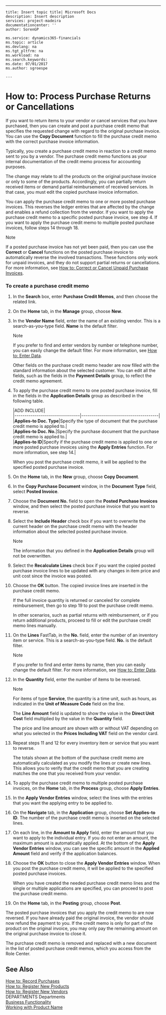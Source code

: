---
    title: Insert topic title| Microsoft Docs
    description: Insert description
    services: project-madeira
    documentationcenter: ''
    author: SorenGP

    ms.service: dynamics365-financials
    ms.topic: article
    ms.devlang: na
    ms.tgt_pltfrm: na
    ms.workload: na
    ms.search.keywords:
    ms.date: 07/01/2017
    ms.author: sgroespe

    ---
# How to: Process Purchase Returns or Cancellations
If you want to return items to your vendor or cancel services that you have purchased, then you can create and post a purchase credit memo that specifies the requested change with regard to the original purchase invoice. You can use the **Copy Document** function to fill the purchase credit memo with the correct purchase invoice information.  
  
 Typically, you create a purchase credit memo in reaction to a credit memo sent to you by a vendor. The purchase credit memo functions as your internal documentation of the credit memo process for accounting purposes.  
  
 The change may relate to all the products on the original purchase invoice or only to some of the products. Accordingly, you can partially return received items or demand partial reimbursement of received services. In that case, you must edit the copied purchase invoice information.  
  
 You can apply the purchase credit memo to one or more posted purchase invoices. This reverses the ledger entries that are affected by the change and enables a refund collection from the vendor. If you want to apply the purchase credit memo to a specific posted purchase invoice, see step 4. If you want to apply the purchase credit memo to multiple posted purchase invoices, follow steps 14 through 18.  
  
> [!NOTE]  
>  If a posted purchase invoice has not yet been paid, then you can use the **Correct** or **Cancel** functions on the posted purchase invoice to automatically reverse the involved transactions. These functions only work for unpaid invoices, and they do not support partial returns or cancellations. For more information, see [How to: Correct or Cancel Unpaid Purchase Invoices](../how-to-correct-or-cancel-unpaid-purchase-invoices.md).  
  
### To create a purchase credit memo  
  
1.  In the **Search** box, enter  **Purchase Credit Memos**, and then choose the related link.  
  
2.  On the **Home** tab, in the **Manage** group, choose **New**.  
  
3.  In the **Vendor Name** field, enter the name of an existing vendor. This is a search-as-you-type field. **Name** is the default filter.  
  
    > [!NOTE]  
    >  If you prefer to find and enter vendors by number or telephone number, you can easily change the default filter. For more information, see [How to: Enter Data](../how-to-enter-data.md).  
  
     Other fields on the purchase credit memo header are now filled with the standard information about the selected customer. You can edit all the fields, such as the fields in the **Payment Details** group, to reflect the credit memo agreement.  
  
4.  To apply the purchase credit memo to one posted purchase invoice, fill in the fields in the **Application Details** group as described in the following table.  
  
    |ADD INCLUDE<!--[!INCLUDE[bp_tablefield](../../includes/bp_tabledescription_md.md)]-->|  
    |---------------------------------|---------------------------------------|  
    |**Applies-to Doc. Type**|Specify the type of document that the purchase credit memo is applied to.|  
    |**Applies-to Doc. No.**|Specify the purchase document that the purchase credit memo is applied to.|  
    |**Applies-to ID**|Specify if the purchase credit memo is applied to one or more posted purchase invoices using the **Apply Entries** function. For more information, see step 14.|  
  
     When you post the purchase credit memo, it will be applied to the specified posted purchase invoice.  
  
5.  On the **Home** tab, in the **New** group, choose **Copy Document**.  
  
6.  In the **Copy Purchase Document** window, in the **Document Type** field, select **Posted Invoice**.  
  
7.  Choose the **Document No.** field to open the **Posted Purchase Invoices** window, and then select the posted purchase invoice that you want to reverse.  
  
8.  Select the **Include Header** check box if you want to overwrite the current header on the purchase credit memo with the header information about the selected posted purchase invoice.  
  
    > [!NOTE]  
    >  The information that you defined in the **Application Details** group will not be overwritten.  
  
9. Select the **Recalculate Lines** check box if you want the copied posted purchase invoice lines to be updated with any changes in item price and unit cost since the invoice was posted.  
  
10. Choose the **OK** button. The copied invoice lines are inserted in the purchase credit memo.  
  
     If the full invoice quantity is returned or canceled for complete reimbursement, then go to step 19 to post the purchase credit memo.  
  
     In other scenarios, such as partial returns with reimbursement, or if you return additional products, proceed to fill or edit the purchase credit memo lines manually.  
  
11. On the **Lines** FastTab, in the **No.** field, enter the number of an inventory item or service. This is a search-as-you-type field. **No.** is the default filter.  
  
    > [!NOTE]  
    >  If you prefer to find and enter items by name, then you can easily change the default filter. For more information, see [How to: Enter Data](../how-to-enter-data.md).  
  
12. In the **Quantity** field, enter the number of items to be reversed.  
  
    > [!NOTE]  
    >  For items of type **Service**, the quantity is a time unit, such as hours, as indicated in the **Unit of Measure Code** field on the line.  
  
     The **Line Amount** field is updated to show the value in the **Direct Unit Cost** field multiplied by the value in the **Quantity** field.  
  
     The price and line amount are shown with or without VAT depending on what you selected in the **Prices Including VAT** field on the vendor card.  
  
13. Repeat steps 11 and 12 for every inventory item or service that you want to reverse.  
  
     The totals shown at the bottom of the purchase credit memo are automatically calculated as you modify the lines or create new lines. This allows you to verify that the credit memo that you are creating matches the one that you received from your vendor.  
  
14. To apply the purchase credit memo to multiple posted purchase invoices, on the **Home** tab, in the **Process** group, choose **Apply Entries**.  
  
15. In the **Apply Vendor Entries** window, select the lines with the entries that you want the applying entry to be applied to.  
  
16. On the **Navigate** tab, in the **Application** group, choose **Set Applies-to ID**. The number of the purchase credit memo is inserted on the selected lines.  
  
17. On each line, in the **Amount to Apply** field, enter the amount that you want to apply to the individual entry. If you do not enter an amount, the maximum amount is automatically applied. At the bottom of the **Apply Vendor Entries** window, you can see the specific amount in the **Applied Amount** field and verify if the application balances.  
  
18. Choose the **OK** button to close the **Apply Vendor Entries** window. When you post the purchase credit memo, it will be applied to the specified posted purchase invoices.  
  
     When you have created the needed purchase credit memo lines and the single or multiple applications are specified, you can proceed to post the purchase credit memo.  
  
19. On the **Home** tab, in the **Posting** group, choose **Post**.  
  
 The posted purchase invoices that you apply the credit memo to are now reversed. If you have already paid the original invoice, the vendor should now refund the payment to you. If the credit memo is only for part of the product on the original invoice, you may only pay the remaining amount on the original purchase invoice to close it.  
  
 The purchase credit memo is removed and replaced with a new document in the list of posted purchase credit memos, which you access from the Role Center.  
  
## See Also  
 [How to: Record Purchases](../how-to-record-purchases.md)   
 [How to: Register New Products](../how-to-register-new-products.md)   
 [How to: Register New Vendors](../how-to-register-new-vendors.md)   
 DEPARTMENTS Departments   
 [Business Functionality](../Business%20Functionality.md)   
 [Working with Product Name](../working-with-$-p_1-product-name-$-.md)